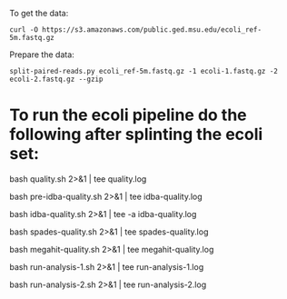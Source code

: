 To get the data:

    curl -O https://s3.amazonaws.com/public.ged.msu.edu/ecoli_ref-5m.fastq.gz

Prepare the data:

    split-paired-reads.py ecoli_ref-5m.fastq.gz -1 ecoli-1.fastq.gz -2 ecoli-2.fastq.gz --gzip

To run the ecoli pipeline do the following after splinting the ecoli set: 
=========================================================================

bash quality.sh 2>&1 | tee quality.log 

bash pre-idba-quality.sh 2>&1 | tee idba-quality.log 

bash idba-quality.sh 2>&1 | tee -a idba-quality.log

bash spades-quality.sh  2>&1 | tee spades-quality.log

bash megahit-quality.sh 2>&1 | tee megahit-quality.log  

bash run-analysis-1.sh 2>&1 | tee run-analysis-1.log 

bash run-analysis-2.sh 2>&1 | tee run-analysis-2.log 
